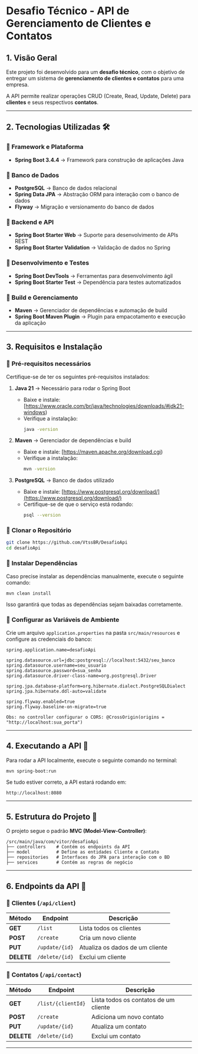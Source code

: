 
# Desafio Técnico - API de Gerenciamento de Clientes e Contatos

## 1. Visão Geral

Este projeto foi desenvolvido para um **desafio técnico**, com o objetivo de entregar um sistema de **gerenciamento de clientes e contatos** para uma empresa.

A API permite realizar operações CRUD (Create, Read, Update, Delete) para **clientes** e seus respectivos **contatos**.

---

## 2. Tecnologias Utilizadas 🛠

### 📌 Framework e Plataforma
- **Spring Boot 3.4.4** → Framework para construção de aplicações Java

### 📌 Banco de Dados
- **PostgreSQL** → Banco de dados relacional
- **Spring Data JPA** → Abstração ORM para interação com o banco de dados
- **Flyway** → Migração e versionamento do banco de dados

### 📌 Backend e API
- **Spring Boot Starter Web** → Suporte para desenvolvimento de APIs REST
- **Spring Boot Starter Validation** → Validação de dados no Spring

### 📌 Desenvolvimento e Testes
- **Spring Boot DevTools** → Ferramentas para desenvolvimento ágil
- **Spring Boot Starter Test** → Dependência para testes automatizados

### 📌 Build e Gerenciamento
- **Maven** → Gerenciador de dependências e automação de build
- **Spring Boot Maven Plugin** → Plugin para empacotamento e execução da aplicação

---

## 3. Requisitos e Instalação

### 📌 **Pré-requisitos necessários**
Certifique-se de ter os seguintes pré-requisitos instalados:

1. **Java 21** → Necessário para rodar o Spring Boot
    - Baixe e instale: [https://www.oracle.com/br/java/technologies/downloads/#jdk21-windows)
    - Verifique a instalação:
      ```bash
      java -version
      ```

2. **Maven** → Gerenciador de dependências e build
    - Baixe e instale: [https://maven.apache.org/download.cgi)
    - Verifique a instalação:
      ```bash
      mvn -version
      ```

3. **PostgreSQL** → Banco de dados utilizado
    - Baixe e instale: [https://www.postgresql.org/download/](https://www.postgresql.org/download/)
    - Certifique-se de que o serviço está rodando:
      ```bash
      psql --version
      ```

### 📌 **Clonar o Repositório**

```bash
git clone https://github.com/VtssBR/DesafioApi
cd desafioApi
```

### 📌 **Instalar Dependências**
Caso precise instalar as dependências manualmente, execute o seguinte comando:

```bash
mvn clean install
```
Isso garantirá que todas as dependências sejam baixadas corretamente.

### 📌 **Configurar as Variáveis de Ambiente**
Crie um arquivo `application.properties` na pasta `src/main/resources` e configure as credenciais do banco:

```properties
spring.application.name=desafioApi

spring.datasource.url=jdbc:postgresql://localhost:5432/seu_banco
spring.datasource.username=seu_usuario
spring.datasource.password=sua_senha
spring.datasource.driver-class-name=org.postgresql.Driver

spring.jpa.database-platform=org.hibernate.dialect.PostgreSQLDialect
spring.jpa.hibernate.ddl-auto=validate

spring.flyway.enabled=true
spring.flyway.baseline-on-migrate=true

Obs: no controller configurar o CORS: @CrossOrigin(origins = "http://localhost:sua_porta")
```
---

## 4. Executando a API 🚀

Para rodar a API localmente, execute o seguinte comando no terminal:

```bash
mvn spring-boot:run
```

Se tudo estiver correto, a API estará rodando em:
```
http://localhost:8080
```

---

## 5. Estrutura do Projeto 📂
O projeto segue o padrão **MVC (Model-View-Controller)**:

```
/src/main/java/com/vitor/desafioApi
├── controllers    # Contém os endpoints da API
├── model          # Define as entidades Cliente e Contato
├── repositories   # Interfaces do JPA para interação com o BD
├── services       # Contém as regras de negócio
```

---

## 6. Endpoints da API 📝

### 📌 **Clientes** (`/api/client`)
| Método | Endpoint | Descrição |
|---------|---------|-------------|
| **GET** | `/list` | Lista todos os clientes |
| **POST** | `/create` | Cria um novo cliente |
| **PUT** | `/update/{id}` | Atualiza os dados de um cliente |
| **DELETE** | `/delete/{id}` | Exclui um cliente |

### 📌 **Contatos** (`/api/contact`)
| Método | Endpoint | Descrição |
|---------|---------|-------------|
| **GET** | `/list/{clientId}` | Lista todos os contatos de um cliente |
| **POST** | `/create` | Adiciona um novo contato |
| **PUT** | `/update/{id}` | Atualiza um contato |
| **DELETE** | `/delete/{id}` | Exclui um contato |

---


